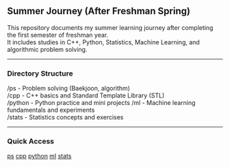 ## Summer Journey (After Freshman Spring)

This repository documents my summer learning journey after completing the first semester of freshman year.  
It includes studies in C++, Python, Statistics, Machine Learning, and algorithmic problem solving.

---

### Directory Structure

/ps       - Problem solving (Baekjoon, algorithm)  
/cpp      - C++ basics and Standard Template Library (STL)  
/python   - Python practice and mini projects
/ml       - Machine learning fundamentals and experiments  
/stats    - Statistics concepts and exercises

---

### Quick Access

[ps](ps/)
[cpp](cpp/)
[python](python/)
[ml](ml/)
[stats](stats/)
